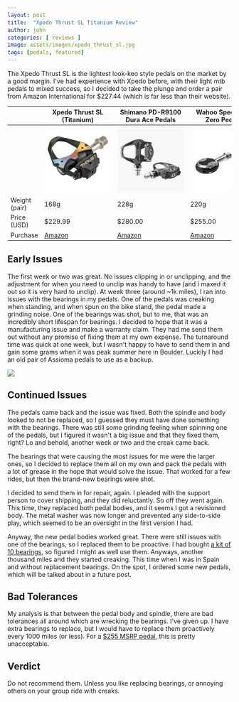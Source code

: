 ```yaml
---
layout: post
title:  "Xpedo Thrust SL Titanium Review"
author: john
categories: [ reviews ]
image: assets/images/xpedo_thrust_sl.jpg
tags: [pedals, featured]
---
```

The Xpedo Thrust SL is the lightest look-keo style pedals on the market by a good margin. I've had experience with Xpedo before, with their light mtb pedals to mixed success, so I decided to take the plunge and order a pair from Amazon International for $227.44 (which is far less than their website).


|   | Xpedo Thrust SL (Titanium) | Shimano PD-R9100 Dura Ace Pedals | Wahoo Speedplay Zero Pedals |
|---|----------------------------|---------------------------------|-----------------------------|
|  | <img src="/assets/images/xpedo_thrust_sl_comparison.jpg" style="max-width: 150px;"> | <img src="/assets/images/shimano_r9100_pedals.jpg" style="max-width: 150px;"> | <img src="/assets/images/wahoo_speedplay_zero.jpg" style="max-width: 150px;"> |
| Weight (pair) | 168g | 228g | 220g |
| Price (USD) | $229.99 | $280.00 | $255.00 |
| Purchase | <a href="https://amzn.to/3MKuRPw">Amazon</a> | <a href="https://amzn.to/3SPBCTE">Amazon</a> | <a href="https://amzn.to/3MJXhJm">Amazon</a> |


## Early Issues

The first week or two was great. No issues clipping in or unclipping, and the adjustment for when you need to unclip was handy to have (and I maxed it out so it is very hard to unclip). At week three (around ~1k miles), I ran into issues with the bearings in my pedals. One of the pedals was creaking when standing, and when spun on the bike stand, the pedal made a grinding noise. One of the bearings was shot, but to me, that was an incredibly short lifespan for bearings. I decided to hope that it was a manufacturing issue and make a warranty claim. They had me send them out without any promise of fixing them at my own expense. The turnaround time was quick at one week, but I wasn't happy to have to send them in and gain some grams when it was peak summer here in Boulder. Luckily I had an old pair of Assioma pedals to use as a backup.

<img src="{{ site.baseurl }}/assets/images/thm_thrust_sl.jpg" style="display:block; margin-left: auto; margin-right: auto;">

## Continued Issues

The pedals came back and the issue was fixed. Both the spindle and body looked to not be replaced, so I guessed they must have done something with the bearings. There was still some grinding feeling when spinning one of the pedals, but I figured it wasn't a big issue and that they fixed them, right? Lo and behold, another week or two and the creak came back.

The bearings that were causing the most issues for me were the larger ones, so I decided to replace them all on my own and pack the pedals with a lot of grease in the hope that would solve the issue. That worked for a few rides, but then the brand-new bearings were shot.

I decided to send them in for repair, again. I pleaded with the support person to cover shipping, and they did reluctantly. So off they went again. This time, they replaced both pedal bodies, and it seems I got a revisioned body. The metal washer was now longer and prevented any side-to-side play, which seemed to be an oversight in the first version I had.

Anyway, the new pedal bodies worked great. There were still issues with one of the bearings, so I replaced them to be proactive. I had bought [a kit of 10 bearings](https://amzn.to/3MJSA22), so figured I might as well use them. Anyways, another thousand miles and they started creaking. This time when I was in Spain and without replacement bearings. On the spot, I ordered some new pedals, which will be talked about in a future post.

## Bad Tolerances

My analysis is that between the pedal body and spindle, there are bad tolerances all around which are wrecking the bearings. I've given up. I have extra bearings to replace, but I would have to replace them proactively every 1000 miles (or less). For a [$255 MSRP pedal](https://xpedo.com/product/pedals/road/thrust-sl/), this is pretty unacceptable.

## Verdict

Do not recommend them. Unless you like replacing bearings, or annoying others on your group ride with creaks.